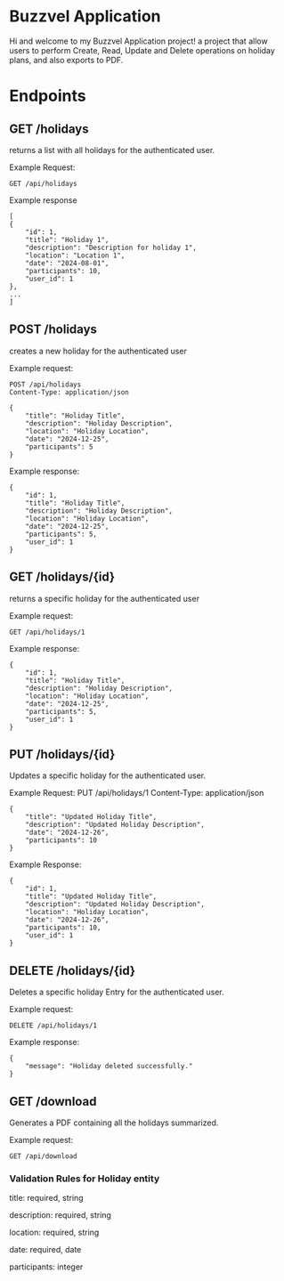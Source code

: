 
# Buzzvel Application

Hi and welcome to my Buzzvel Application project! a project that allow users to perform Create, Read, Update and Delete operations on holiday plans, and also exports to PDF.



# Endpoints
## GET /holidays
returns a list with all holidays for the authenticated user.

Example Request:
    
    GET /api/holidays
Example response
    
    [
    {
        "id": 1,
        "title": "Holiday 1",
        "description": "Description for holiday 1",
        "location": "Location 1",
        "date": "2024-08-01",
        "participants": 10,
        "user_id": 1
    },
    ...
    ]

## POST /holidays
creates a new holiday for the authenticated user

Example request:
        
    POST /api/holidays
    Content-Type: application/json

    {
        "title": "Holiday Title",
        "description": "Holiday Description",
        "location": "Holiday Location",
        "date": "2024-12-25",
        "participants": 5
    }

Example response: 

    {
        "id": 1,
        "title": "Holiday Title",
        "description": "Holiday Description",
        "location": "Holiday Location",
        "date": "2024-12-25",
        "participants": 5,
        "user_id": 1
    }

## GET /holidays/{id}
returns a specific holiday for the authenticated user

Example request:
    
    GET /api/holidays/1

Example response: 

    {
        "id": 1,
        "title": "Holiday Title",
        "description": "Holiday Description",
        "location": "Holiday Location",
        "date": "2024-12-25",
        "participants": 5,
        "user_id": 1
    }

## PUT /holidays/{id}
Updates a specific holiday for the authenticated user.

Example Request:
    PUT /api/holidays/1
    Content-Type: application/json

    {
        "title": "Updated Holiday Title",
        "description": "Updated Holiday Description",
        "date": "2024-12-26",
        "participants": 10
    }

Example Response:

    {
        "id": 1,
        "title": "Updated Holiday Title",
        "description": "Updated Holiday Description",
        "location": "Holiday Location",
        "date": "2024-12-26",
        "participants": 10,
        "user_id": 1
    }

## DELETE /holidays/{id}

Deletes a specific holiday Entry for the authenticated user.

Example request:
    
    DELETE /api/holidays/1

Example response:

    {
        "message": "Holiday deleted successfully."
    }

## GET /download

Generates a PDF containing all the holidays summarized.

Example request:

    GET /api/download

### Validation Rules for Holiday entity
title: required, string

description: required, string

location: required, string

date: required, date

participants: integer

